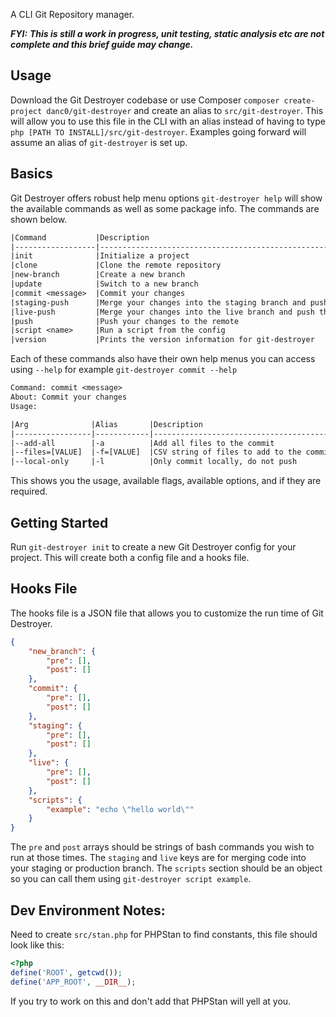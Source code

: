 A CLI Git Repository manager.

***FYI:***
***This is still a work in progress, unit testing, static analysis etc are not complete and this brief guide may change.***

## Usage
Download the Git Destroyer codebase or use Composer `composer create-project danc0/git-destroyer` and create an alias to `src/git-destroyer`. This will allow you to use this file in the CLI with an alias instead of having to type `php [PATH TO INSTALL]/src/git-destroyer`. Examples going forward will assume an alias of `git-destroyer` is set up.


## Basics

Git Destroyer offers robust help menu options `git-destroyer help` will show the available commands as well as some package info. The commands are shown below.

```txt
|Command           |Description                                               |
|------------------|----------------------------------------------------------|
|init              |Initialize a project                                      |
|clone             |Clone the remote repository                               |
|new-branch        |Create a new branch                                       |
|update            |Switch to a new branch                                    |
|commit <message>  |Commit your changes                                       |
|staging-push      |Merge your changes into the staging branch and push them  |
|live-push         |Merge your changes into the live branch and push them     |
|push              |Push your changes to the remote                           |
|script <name>     |Run a script from the config                              |
|version           |Prints the version information for git-destroyer          |
```

Each of these commands also have their own help menus you can access using `--help` for example `git-destroyer commit --help`

```txt
Command: commit <message>
About: Commit your changes
Usage:

|Arg              |Alias       |Description                               |Required  |Is Flag  |
|-----------------|------------|------------------------------------------|----------|---------|
|--add-all        |-a          |Add all files to the commit               |False     |True     |
|--files=[VALUE]  |-f=[VALUE]  |CSV string of files to add to the commit  |False     |False    |
|--local-only     |-l          |Only commit locally, do not push          |False     |True     |
```

This shows you the usage, available flags, available options, and if they are required.

## Getting Started

Run `git-destroyer init` to create a new Git Destroyer config for your project. This will create both a config file and a hooks file.

## Hooks File

The hooks file is a JSON file that allows you to customize the run time of Git Destroyer.

```json
{
    "new_branch": {
        "pre": [],
        "post": []
    },
    "commit": {
        "pre": [],
        "post": []
    },
    "staging": {
        "pre": [],
        "post": []
    },
    "live": {
        "pre": [],
        "post": []
    },
    "scripts": {
        "example": "echo \"hello world\""
    }
}
```
The `pre` and `post` arrays should be strings of bash commands you wish to run at those times. The `staging` and `live` keys are for merging code into your staging or production branch. The `scripts` section should be an object so you can call them using `git-destroyer script example`.

## Dev Environment Notes:
Need to create `src/stan.php` for PHPStan to find constants, this file should look like this:
```php
<?php
define('ROOT', getcwd());
define('APP_ROOT', __DIR__);
```

If you try to work on this and don't add that PHPStan will yell at you.